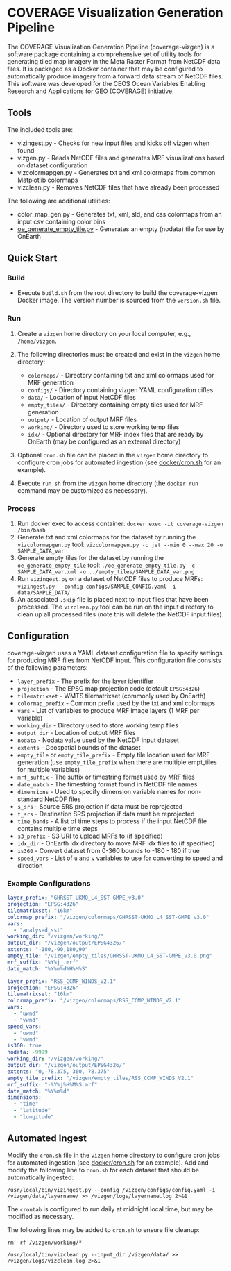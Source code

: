 # COVERAGE Visualization Generation Pipeline

The COVERAGE Visualization Generation Pipeline (coverage-vizgen) is a software package containing a comprehensive set of utility tools for generating tiled map imagery in the Meta Raster Format from NetCDF data files. It is packaged as a Docker container that may be configured to automatically produce imagery from a forward data stream of NetCDF files. This software was developed for the CEOS Ocean Variables Enabling Research and Applications for GEO (COVERAGE) initiative.

## Tools

The included tools are:

* vizingest.py - Checks for new input files and kicks off vizgen when found
* vizgen.py - Reads NetCDF files and generates MRF visualizations based on dataset configuration
* vizcolormapgen.py - Generates txt and xml colormaps from common Matplotlib colormaps
* vizclean.py - Removes NetCDF files that have already been processed

The following are additional utilities:

* color_map_gen.py - Generates txt, xml, sld, and css colormaps from an input csv containing color bins
* [oe_generate_empty_tile.py](https://github.com/nasa-gibs/onearth/blob/main/src/empty_tile/README.md) - Generates an empty (nodata) tile for use by OnEarth

## Quick Start

### Build

* Execute `build.sh` from the root directory to build the coverage-vizgen Docker image. The version number is sourced from the `version.sh` file.

### Run

1. Create a `vizgen` home directory on your local computer, e.g., `/home/vizgen`.
2. The following directories must be created and exist in the `vizgen` home directory:

   * `colormaps/` - Directory containing txt and xml colormaps used for MRF generation
   * `configs/` - Directory containing vizgen YAML configuration cifles
   * `data/` - Location of input NetCDF files
   * `empty_tiles/` - Directory containing empty tiles used for MRF generation
   * `output/` - Location of output MRF files
   * `working/` - Directory used to store working temp files
   * `idx/` - Optional directory for MRF index files that are ready by OnEarth (may be configured as an external directory)

3. Optional `cron.sh` file can be placed in the `vizgen` home directory to configure cron jobs for automated ingestion (see [docker/cron.sh](./docker/cron.sh) for an example).
4. Execute `run.sh` from the `vizgen` home directory (the `docker run` command may be customized as necessary).

### Process

1. Run docker exec to access container: `docker exec -it coverage-vizgen /bin/bash`
2. Generate txt and xml colormaps for the dataset by running the `vizcolormapgen.py` tool: `vizcolormapgen.py -c jet --min 0 --max 20 -o SAMPLE_DATA_var`
3. Generate empty tiles for the dataset by running the `oe_generate_empty_tile` tool: `./oe_generate_empty_tile.py -c SAMPLE_DATA_var.xml -o ../empty_tiles/SAMPLE_DATA_var.png`
4. Run `vizingest.py` on a dataset of NetCDF files to produce MRFs: `vizingest.py --config configs/SAMPLE_CONFIG.yaml -i data/SAMPLE_DATA/`
5. An associated `.skip` file is placed next to input files that have been processed. The `vizclean.py` tool can be run on the input directory to clean up all processed files (note this will delete the NetCDF input files).

## Configuration

coverage-vizgen uses a YAML dataset configuration file to specify settings for producing MRF files from NetCDF input. This configuration file consists of the following parameters:

* `layer_prefix` - The prefix for the layer identifier
* `projection` - The EPSG map projection code (default `EPSG:4326`)
* `tilematrixset` - WMTS tilematrixset (commonly used by OnEarth)
* `colormap_prefix` - Common prefix used by the txt and xml colormaps
* `vars` - List of variables to produce MRF image layers (1 MRF per variable)
* `working_dir` - Directory used to store working temp files
* `output_dir` - Location of output MRF files
* `nodata` - Nodata value used by the NetCDF input dataset
* `extents` - Geospatial bounds of the dataset
* `empty_tile` or `empty_tile_prefix` - Empty tile location used for MRF generation (use `empty_tile_prefix` when there are multiple empt_tiles for multiple variables)
* `mrf_suffix` - The suffix or timestring format used by MRF files
* `date_match` - The timestring format found in NetCDF file names
* `dimensions` - Used to specify dimension variable names for non-standard NetCDF files
* `s_srs` - Source SRS projection if data must be reprojected
* `t_srs` - Destination SRS projection if data must be reprojected
* `time_bands` - A list of time steps to process if the input NetCDF file contains multiple time steps
* `s3_prefix` - S3 URI to upload MRFs to (if specified)
* `idx_dir` - OnEarth idx directory to move MRF idx files to (if specified)
* `is360` - Convert dataset from 0-360 bounds to -180 - 180 if true
* `speed_vars` - List of `u` and `v` variables to use for converting to speed and direction

### Example Configurations

```YAML
layer_prefix: "GHRSST-UKMO_L4_SST-GMPE_v3.0"
projection: "EPSG:4326"
tilematrixset: "16km"
colormap_prefix: "/vizgen/colormaps/GHRSST-UKMO_L4_SST-GMPE_v3.0"
vars:
  - "analysed_sst"
working_dir: "/vizgen/working/"
output_dir: "/vizgen/output/EPSG4326/"
extents: "-180,-90,180,90"
empty_tile: "/vizgen/empty_tiles/GHRSST-UKMO_L4_SST-GMPE_v3.0.png"
mrf_suffix: "%Y%j_.mrf"
date_match: "%Y%m%d%H%M%S"
```

```YAML
layer_prefix: "RSS_CCMP_WINDS_V2.1"
projection: "EPSG:4326"
tilematrixset: "16km"
colormap_prefix: "/vizgen/colormaps/RSS_CCMP_WINDS_V2.1"
vars:
  - "uwnd"
  - "vwnd"
speed_vars:
  - "uwnd"
  - "vwnd"
is360: true
nodata: -9999
working_dir: "/vizgen/working/"
output_dir: "/vizgen/output/EPSG4326/"
extents: "0,-78.375, 360, 78.375"
empty_tile_prefix: "/vizgen/empty_tiles/RSS_CCMP_WINDS_V2.1"
mrf_suffix: "-%Y%j%H%M%S.mrf"
date_match: "%Y%m%d"
dimensions:
  - "time"
  - "latitude"
  - "longitude"
```

## Automated Ingest

Modify the `cron.sh` file in the `vizgen` home directory to configure cron jobs for automated ingestion (see [docker/cron.sh](./docker/cron.sh) for an example). Add and modify the following line to `cron.sh` for each dataset that should be automatically ingested:

`/usr/local/bin/vizingest.py --config /vizgen/configs/config.yaml -i /vizgen/data/layername/ >> /vizgen/logs/layername.log 2>&1`

The `crontab` is configured to run daily at midnight local time, but may be modified as necessary.

The following lines may be added to `cron.sh` to ensure file cleanup:

`rm -rf /vizgen/working/*`

`/usr/local/bin/vizclean.py --input_dir /vizgen/data/ >> /vizgen/logs/vizclean.log 2>&1`